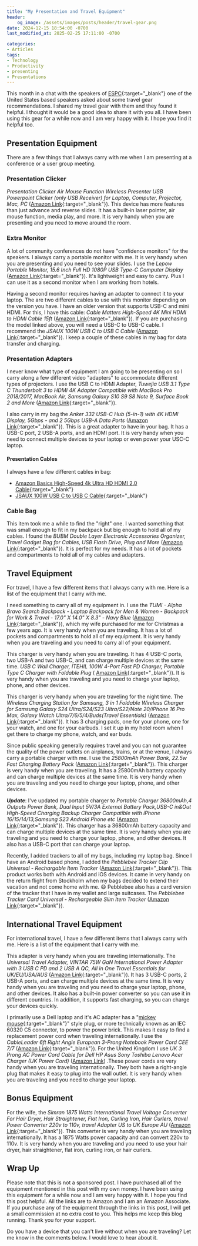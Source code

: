 ```yaml
---
title: "My Presentation and Travel Equipment"
header:
    og_image: /assets/images/posts/header/travel-gear.png
date: 2024-12-15 18:54:00 -0700
last_modified_at: 2025-02-25 17:11:00 -0700

categories:
- Articles
tags:
- Technology
- Productivity
- presenting
- Presentations
---
```

This month in a chat with the speakers of [ESPC](https://www.sharepointeurope.com/){:target="_blank"} one of the United States based speakers asked about some travel gear recommendations. I shared my travel gear with them and they found it helpful. I thought it would be a good idea to share it with you all. I have been using this gear for a while now and I am very happy with it. I hope you find it helpful too.

## Presentation Equipment

There are a few things that I always carry with me when I am presenting at a conference or a user group meeting. 

### Presentation Clicker

*Presentation Clicker Air Mouse Function Wireless Presenter USB Powerpoint Clicker (only USB Receiver) for Laptop, Computer, Projector, Mac, PC* ([Amazon Link](https://amzn.to/3DerKxb){:target="_blank"}). This device has more features than just advance and reverse slides. It has a built-in laser pointer, air mouse function, media play, and more. It is very handy when you are presenting and you need to move around the room.

### Extra Monitor

A lot of community conferences do not have "confidence monitors" for the speakers. I always carry a portable monitor with me. It is very handy when you are presenting and you need to see your slides. I use the *Lepow Portable Monitor, 15.6 Inch Full HD 1080P USB Type-C Computer Display* ([Amazon Link](https://amzn.to/41AnRwP){:target="_blank"}). It's lightweight and easy to carry. Plus I can use it as a second monitor when I am working from hotels.

Having a second monitor requires having an adapter to connect it to your laptop. The are two different cables to use with this monitor depending on the version you have.  I have an older version that supports USB-C and mini HDMI. For this, I have this cable: *Cable Matters High-Speed 4K Mini HDMI to HDMI Cable 15ft* ([Amazon Link](https://amzn.to/3ZvrnFO){:target="_blank"}). If you are purchasing the model linked above, you will need a USB-C to USB-C cable. I recommend the *JSAUX 100W USB C to USB C Cable* ([Amazon Link](https://amzn.to/3DkujxN){:target="_blank"}). I keep a couple of these cables in my bag for data transfer and charging.

### Presentation Adapters

I never know what type of equipment I am going to be presenting on so I carry along a few different video "adapters" to accommodate different types of projectors. I use the USB C to HDMI Adapter, *Tuwejia USB 3.1 Type C Thunderbolt 3 to HDMI 4K Adapter Compatible with MacBook Pro 2018/2017, MacBook Air, Samsung Galaxy S10 S9 S8 Note 9, Surface Book 2 and More* ([Amazon Link](https://amzn.to/4glrEmg){:target="_blank"}).

I also carry in my bag the *Anker 332 USB-C Hub (5-in-1) with 4K HDMI Display, 5Gbps - and 2 5Gbps USB-A Data Ports* ([Amazon Link](https://amzn.to/41TUaaf){:target="_blank"}). This is a great adapter to have in your bag. It has a USB-C port, 2 USB-A ports, and an HDMI port. It is very handy when you need to connect multiple devices to your laptop or even power your USC-C laptop.

#### Presentation Cables

I always have a few different cables in bag:

* [Amazon Basics High-Speed 4k Ultra HD HDMI 2.0 Cable](https://amzn.to/49Cf9zS){:target="_blank"}
* [JSAUX 100W USB C to USB C Cable](https://amzn.to/3DkujxN){:target="_blank"}

### Cable Bag

This item took me a while to find the "right" one. I wanted something that was small enough to fit in my backpack but big enough to hold all of my cables. I found the *BUBM Double Layer Electronic Accessories Organizer, Travel Gadget Bag for Cables, USB Flash Drive, Plug and More* ([Amazon Link](https://amzn.to/4iFPkmD){:target="_blank"}). It is perfect for my needs. It has a lot of pockets and compartments to hold all of my cables and adapters.

## Travel Equipment

For travel, I have a few different items that I always carry with me. Here is a list of the equipment that I carry with me.

I need something to carry all of my equipment in. I use the *TUMI - Alpha Bravo Search Backpack - Laptop Backpack for Men & Women - Backpack for Work & Travel - 17.0" X 14.0" X 8.3" - Navy Blue* ([Amazon Link](https://amzn.to/3P0ia3H){:target="_blank"}), which my wife purchased for me for Christmas a few years ago. It is very handy when you are traveling. It has a lot of pockets and compartments to hold all of my equipment. It is very handy when you are traveling and you need to carry all of your equipment.

This charger is very handy when you are traveling. It has 4 USB-C ports, two USB-A and two USB-C, and can charge multiple devices at the same time. *USB C Wall Charger, ITEHIL 100W 4-Port Fast PD Charger, Portable Type C Charger with Foldable Plug* ( [Amazon Link](https://amzn.to/49AtQDP){:target="_blank"}). It is very handy when you are traveling and you need to charge your laptop, phone, and other devices.

This charger is very handy when you are traveling for the night time. The *Wireless Charging Station for Samsung, 3 in 1 Foldable Wireless Charger for Samsung Galaxy S24 Ultra/S24/S23 Ultra/S22/Note 20/iPhone 16 Pro Max, Galaxy Watch Ultra/7/6/5/4/Buds(Travel Essentials)* ([Amazon Link](https://amzn.to/3ZTr49f){:target="_blank"}). It has 3 charging pads, one for your phone, one for your watch, and one for your earbuds. I set it up in my hotel room when I get there to charge my phone, watch, and ear buds.

Since public speaking generally requires travel and you can not guarantee the quality of the power outlets on airplanes, trains, or at the venue, I always carry a portable charger with me. I use the *25800mAh Power Bank, 22.5w Fast Charging Battery Pack* ([Amazon Link](https://amzn.to/49HvRhC){:target="_blank"}). This charger is very handy when you are traveling. It has a 25800mAh battery capacity and can charge multiple devices at the same time. It is very handy when you are traveling and you need to charge your laptop, phone, and other devices.

***Update***: I've updated my portable charger to *Portable Charger 36800mAh,4 Outputs Power Bank, Dual Input 5V/3A External Battery Pack,USB-C in&Out High-Speed Charging Backup Charger Compatible with iPhone 16/15/14/13,Samsung S23 Android Phone etc* ([Amazon Link](https://amzn.to/4bhj2uW){:target="_blank"}). This charger has a 36800mAh battery capacity and can charge multiple devices at the same time. It is very handy when you are traveling and you need to charge your laptop, phone, and other devices. It also has a USB-C port that can charge your laptop.

Recently, I added trackers to all of my bags, including my laptop bag.  Since I have an Android based phone, I added the *Pebblebee Tracker Clip Universal - Rechargable Item Tracker* ([Amazon Link](https://amzn.to/3ZVfNVW){:target="_blank"}). This product works both with Android and iOS devices. It came in very handy on the return flight from Stockholm when my bags decided to extend their vacation and not come home with me. :smile: Pebblebee also has a card version of the tracker that I have in my wallet and large suitcases. The *Pebblebee Tracker Card Universal - Rechargeable Slim Item Tracker* ([Amazon Link](https://amzn.to/4gdMDHm){:target="_blank"}).

## International Travel Equipment

For international travel, I have a few different items that I always carry with me. Here is a list of the equipment that I carry with me.

This adapter is very handy when you are traveling internationally. The *Universal Travel Adapter, VINTAR 75W GaN International Power Adapter with 3 USB C PD and 2 USB A QC, All in One Travel Essentials for UK/EU/USA/AUS* ([Amazon Link](https://amzn.to/41zVq1O){:target="_blank"}). It has 3 USB-C ports, 2 USB-A ports, and can charge multiple devices at the same time. It is very handy when you are traveling and you need to charge your laptop, phone, and other devices. It also has a built-in power converter so you can use it in different countries. In addition, it supports fast charging, so you can charge your devices quickly.

I primarily use a Dell laptop and it's AC adapter has a "[mickey mouse](https://en.wikipedia.org/wiki/IEC_60320){:target="_blank"}" style plug, or more technically known as an IEC 60320 C5 connector, to power the power brick. This makes it easy to find a replacement power cord when traveling internationally. I use the *CableLeader 6ft Right Angle European 3-Prong Notebook Power Cord CEE 7/7* ([Amazon Link](https://amzn.to/3OX0XrW){:target="_blank"}). For the United Kingdom I use *UK 3 Prong AC Power Cord Cable for Dell HP Asus Sony Toshiba Lenovo Acer Charger (UK Power Cord)* ([Amazon Link](https://amzn.to/41c3QuF{:target="_blank"})) .These power cords are very handy when you are traveling internationally. They both have a right-angle plug that makes it easy to plug into the wall outlet. It is very handy when you are traveling and you need to charge your laptop.

## Bonus Equipment

For the wife, the *Simran 1875 Watts International Travel Voltage Converter For Hair Dryer, Hair Straightener, Flat Iron, Curling Iron, Hair Curlers, travel Power Converter 220v to 110v, travel Adapter US to UK Europe AU* ([Amazon Link](https://amzn.to/4iAicg9){:target="_blank"}). This converter is very handy when you are traveling internationally. It has a 1875 Watts power capacity and can convert 220v to 110v. It is very handy when you are traveling and you need to use your hair dryer, hair straightener, flat iron, curling iron, or hair curlers.

## Wrap Up

Please note that this is not a sponsored post. I have purchased all of the equipment mentioned in this post with my own money. I have been using this equipment for a while now and I am very happy with it. I hope you find this post helpful. All the links are to Amazon and I am an Amazon Associate. If you purchase any of the equipment through the links in this post, I will get a small commission at no extra cost to you. This helps me keep this blog running. Thank you for your support.

Do you have a device that you can't live without when you are traveling? Let me know in the comments below. I would love to hear about it. 
